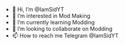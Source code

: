 - 👋 Hi, I’m @IamSidYT
- 👀 I’m interested in Mod Making
- 🌱 I’m currently learning Modding
- 💞️ I’m looking to collaborate on Modding
- 📫 How to reach me Telegram @IamSidYT

<!---
IamSidYT/IamSidYT is a ✨ special ✨ repository because its `README.md` (this file) appears on your GitHub profile.
You can click the Preview link to take a look at your changes.
--->
